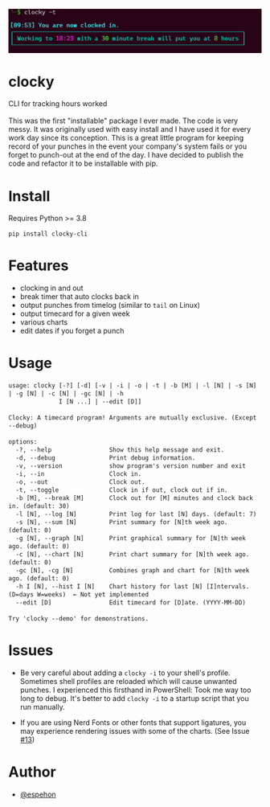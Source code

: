 
<p align="center">
<a href="https://pypi.org/project/clocky-cli/">
<img align="center" src="https://raw.githubusercontent.com/espehon/clocky-cli/main/docs/images/firstClock.png"/>
</a>
</p>

# clocky
CLI for tracking hours worked
<br><br>
This was the first "installable" package I ever made. The code is very messy. It was originally used with easy install and I have used it for every work day since its conception. This is a great little program for keeping record of your punches in the event your company's system fails or you forget to punch-out at the end of the day. I have decided to publish the code and refactor it to be installable with pip.


# Install
Requires Python >= 3.8
```
pip install clocky-cli
```


# Features
- clocking in and out
- break timer that auto clocks back in
- output punches from timelog (similar to `tail` on Linux)
- output timecard for a given week
- various charts
- edit dates if you forget a punch



# Usage
```
usage: clocky [-?] [-d] [-v | -i | -o | -t | -b [M] | -l [N] | -s [N] | -g [N] | -c [N] | -gc [N] | -h
              I [N ...] | --edit [D]]

Clocky: A timecard program! Arguments are mutually exclusive. (Except --debug)

options:
  -?, --help                Show this help message and exit.
  -d, --debug               Print debug information.
  -v, --version             show program's version number and exit
  -i, --in                  Clock in.
  -o, --out                 Clock out.
  -t, --toggle              Clock in if out, clock out if in.
  -b [M], --break [M]       Clock out for [M] minutes and clock back in. (default: 30)
  -l [N], --log [N]         Print log for last [N] days. (default: 7)
  -s [N], --sum [N]         Print summary for [N]th week ago. (default: 0)
  -g [N], --graph [N]       Print graphical summary for [N]th week ago. (default: 0)
  -c [N], --chart [N]       Print chart summary for [N]th week ago. (default: 0)
  -gc [N], -cg [N]          Combines graph and chart for [N]th week ago. (default: 0)
  -h I [N], --hist I [N]    Chart history for last [N] [I]ntervals. (D=days W=weeks)  ← Not yet implemented 
  --edit [D]                Edit timecard for [D]ate. (YYYY-MM-DD)

Try 'clocky --demo' for demonstrations.
```
# Issues
- Be very careful about adding a `clocky -i` to your shell's profile. Sometimes shell profiles are reloaded which will cause unwanted punches. I experienced this firsthand in PowerShell: Took me way too long to debug. It's better to add `clocky -i` to a startup script that you run manually.

- If you are using Nerd Fonts or other fonts that support ligatures, you may experience rendering issues with some of the charts. (See Issue [#13](https://github.com/espehon/clocky-cli/issues/13))


# Author

- [@espehon](https://www.github.com/espehon)